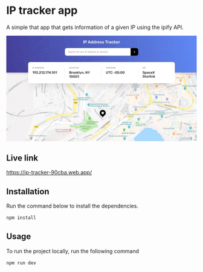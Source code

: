 # IP tracker app

A simple that app that gets information of a given IP using the ipify API.

![Image preview](assets/design/desktop-design.jpg)

## Live link

https://ip-tracker-90cba.web.app/

## Installation

Run the command below to install the dependencies.

```bash
npm install
```

## Usage

To run the project locally, run the following command

```bash
npm run dev
```
